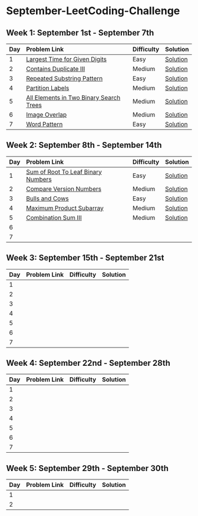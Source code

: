 # September-LeetCoding-Challenge

## Week 1: September 1st - September 7th
|Day|Problem Link|Difficulty|Solution|      
|:--|:-----------|:---------|:-------|
|1  |[Largest Time for Given Digits](https://leetcode.com/problems/largest-time-for-given-digits/) |Easy |[Solution](Week-1/LargestTimeForGivenDigits.java) |
|2  |[Contains Duplicate III](https://leetcode.com/problems/contains-duplicate-iii/)   |Medium   |[Solution](Week-1/ContainsDuplicateIII.java) |
|3	|[Repeated Substring Pattern](https://leetcode.com/problems/repeated-substring-pattern/)   |Easy   |[Solution](Week-1/RepeatedSubstringPattern.java)   |
|4	|[Partition Labels](https://leetcode.com/problems/partition-labels/) |Medium   |[Solution](Week-1/PartitionLabels.java)   |
|5  |[All Elements in Two Binary Search Trees](https://leetcode.com/problems/all-elements-in-two-binary-search-trees/)   |Medium   |[Solution](Week-1/AllElementsInTwoBinarySearchTrees.java)   |
|6	|[Image Overlap](https://leetcode.com/problems/image-overlap/)   |Medium   |[Solution](Week-1/ImageOverlap.java)   |
|7	|[Word Pattern](https://leetcode.com/problems/word-pattern/)   |Easy   |[Solution](Week-1/WordPattern.java)   |

## Week 2: September 8th - September 14th
|Day|Problem Link|Difficulty|Solution|      
|:--|:-----------|:---------|:-------|
|1  |[Sum of Root To Leaf Binary Numbers](https://leetcode.com/problems/sum-of-root-to-leaf-binary-numbers/)   |Easy   |[Solution](Week-2/SumOfRootToLeafBinaryNumbers.java)   |
|2  |[Compare Version Numbers](https://leetcode.com/problems/compare-version-numbers/)   |Medium   |[Solution](Week-2/CompareVersionNumbers.java)   |
|3	 |[Bulls and Cows](https://leetcode.com/problems/bulls-and-cows)   |Easy   |[Solution](Week-2/BullsAndCows.java)   |
|4  |[Maximum Product Subarray](https://leetcode.com/problems/maximum-product-subarray/)   |Medium   |[Solution](Week-2/MaximumProductSubarray.java)   |
|5  |[Combination Sum III](https://leetcode.com/problems/combination-sum-iii/)  |Medium   |[Solution](Week-2/CombinationSumIII.java)   |
|6	    |   |   |   |
|7	    |   |   |   |

## Week 3: September 15th - September 21st
|Day|Problem Link|Difficulty|Solution|      
|:--|:-----------|:---------|:-------|
|1      |   |   |   |
|2      |   |   |   |
|3	    |   |   |   |
|4	    |   |   |   |
|5      |   |   |   |
|6	    |   |   |   |
|7	    |   |   |   |

## Week 4: September 22nd - September 28th
|Day|Problem Link|Difficulty|Solution|      
|:--|:-----------|:---------|:-------|
|1      |   |   |   |
|2      |   |   |   |
|3	    |   |   |   |
|4	    |   |   |   |
|5      |   |   |   |
|6	    |   |   |   |
|7	    |   |   |   |

## Week 5: September 29th - September 30th
|Day|Problem Link|Difficulty|Solution|      
|:--|:-----------|:---------|:-------|
|1      |   |   |   |
|2      |   |   |   |